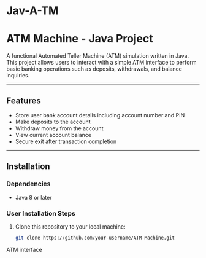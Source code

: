 # Jav-A-TM

# ATM Machine - Java Project

A functional Automated Teller Machine (ATM) simulation written in Java. This project allows users to interact with a simple ATM interface to perform basic banking operations such as deposits, withdrawals, and balance inquiries.

---

## Features

- Store user bank account details including account number and PIN
- Make deposits to the account
- Withdraw money from the account
- View current account balance
- Secure exit after transaction completion

---

## Installation

### Dependencies

- Java 8 or later

### User Installation Steps

1. Clone this repository to your local machine:
   ```bash
   git clone https://github.com/your-username/ATM-Machine.git


ATM interface
